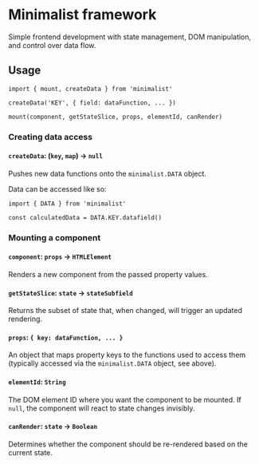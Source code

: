 # Minimalist framework

Simple frontend development with state management, DOM manipulation, and control over data flow.

## Usage

```
import { mount, createData } from 'minimalist'

createData('KEY', { field: dataFunction, ... })

mount(component, getStateSlice, props, elementId, canRender)
```

### Creating data access

#### `createData`: (`key`, `map`) &rarr; `null`

Pushes new data functions onto the `minimalist.DATA` object.

Data can be accessed like so:

```
import { DATA } from 'minimalist'

const calculatedData = DATA.KEY.datafield()
```

### Mounting a component

#### `component`: `props` &rarr; `HTMLElement`

Renders a new component from the passed property values.

#### `getStateSlice`: `state` &rarr; `stateSubfield`

Returns the subset of state that, when changed, will trigger an updated rendering.

#### `props`: `{ key: dataFunction, ... }`

An object that maps property keys to the functions used to access them (typically accessed via the `minimalist.DATA` object, see above).

#### `elementId`: `String`

The DOM element ID where you want the component to be mounted. If `null`, the component will react to state changes invisibly.

#### `canRender`: `state` &rarr; `Boolean`

Determines whether the component should be re-rendered based on the current state.